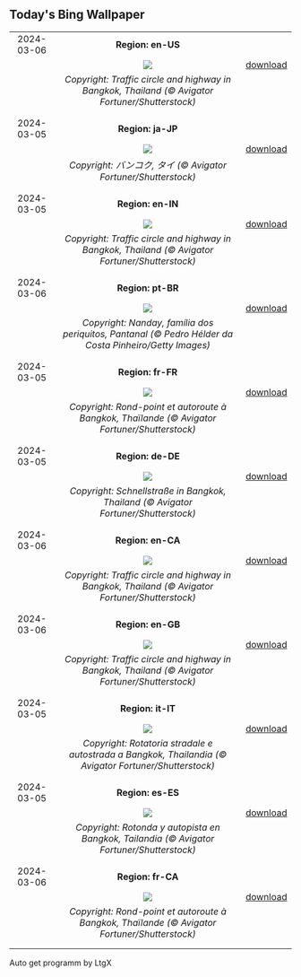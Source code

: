 ## Today's Bing Wallpaper
|      |      |      |
| :----: | :----: | :----: |
|2024-03-06|**Region: en-US**||
||![](https://www.bing.com/th?id=OHR.BangkokCircle_EN-US4243452532_UHD.jpg&pid=hp&w=1152&h=648&rs=1&c=4)| [download](https://www.bing.com/th?id=OHR.BangkokCircle_EN-US4243452532_UHD.jpg)|
||*Copyright: Traffic circle and highway in Bangkok, Thailand (© Avigator Fortuner/Shutterstock)*
||
|||
|2024-03-05|**Region: ja-JP**||
||![](https://www.bing.com/th?id=OHR.BangkokCircle_JA-JP1249849159_UHD.jpg&pid=hp&w=1152&h=648&rs=1&c=4)| [download](https://www.bing.com/th?id=OHR.BangkokCircle_JA-JP1249849159_UHD.jpg)|
||*Copyright: バンコク, タイ (© Avigator Fortuner/Shutterstock)*
||
|||
|2024-03-05|**Region: en-IN**||
||![](https://www.bing.com/th?id=OHR.BangkokCircle_EN-IN0487845274_UHD.jpg&pid=hp&w=1152&h=648&rs=1&c=4)| [download](https://www.bing.com/th?id=OHR.BangkokCircle_EN-IN0487845274_UHD.jpg)|
||*Copyright: Traffic circle and highway in Bangkok, Thailand (© Avigator Fortuner/Shutterstock)*
||
|||
|2024-03-06|**Region: pt-BR**||
||![](https://www.bing.com/th?id=OHR.NandayParakeet_PT-BR2771660938_UHD.jpg&pid=hp&w=1152&h=648&rs=1&c=4)| [download](https://www.bing.com/th?id=OHR.NandayParakeet_PT-BR2771660938_UHD.jpg)|
||*Copyright: Nanday, família dos periquitos, Pantanal (© Pedro Hélder da Costa Pinheiro/Getty Images)*
||
|||
|2024-03-05|**Region: fr-FR**||
||![](https://www.bing.com/th?id=OHR.BangkokCircle_FR-FR6646035887_UHD.jpg&pid=hp&w=1152&h=648&rs=1&c=4)| [download](https://www.bing.com/th?id=OHR.BangkokCircle_FR-FR6646035887_UHD.jpg)|
||*Copyright: Rond-point et autoroute à Bangkok, Thaïlande (© Avigator Fortuner/Shutterstock)*
||
|||
|2024-03-05|**Region: de-DE**||
||![](https://www.bing.com/th?id=OHR.BangkokCircle_DE-DE6353935365_UHD.jpg&pid=hp&w=1152&h=648&rs=1&c=4)| [download](https://www.bing.com/th?id=OHR.BangkokCircle_DE-DE6353935365_UHD.jpg)|
||*Copyright: Schnellstraße in Bangkok, Thailand (© Avigator Fortuner/Shutterstock)*
||
|||
|2024-03-06|**Region: en-CA**||
||![](https://www.bing.com/th?id=OHR.BangkokCircle_EN-CA9121846654_UHD.jpg&pid=hp&w=1152&h=648&rs=1&c=4)| [download](https://www.bing.com/th?id=OHR.BangkokCircle_EN-CA9121846654_UHD.jpg)|
||*Copyright: Traffic circle and highway in Bangkok, Thailand (© Avigator Fortuner/Shutterstock)*
||
|||
|2024-03-06|**Region: en-GB**||
||![](https://www.bing.com/th?id=OHR.BangkokCircle_EN-GB8143129520_UHD.jpg&pid=hp&w=1152&h=648&rs=1&c=4)| [download](https://www.bing.com/th?id=OHR.BangkokCircle_EN-GB8143129520_UHD.jpg)|
||*Copyright: Traffic circle and highway in Bangkok, Thailand (© Avigator Fortuner/Shutterstock)*
||
|||
|2024-03-05|**Region: it-IT**||
||![](https://www.bing.com/th?id=OHR.BangkokCircle_IT-IT8552577608_UHD.jpg&pid=hp&w=1152&h=648&rs=1&c=4)| [download](https://www.bing.com/th?id=OHR.BangkokCircle_IT-IT8552577608_UHD.jpg)|
||*Copyright: Rotatoria stradale e autostrada a Bangkok, Thailandia (© Avigator Fortuner/Shutterstock)*
||
|||
|2024-03-05|**Region: es-ES**||
||![](https://www.bing.com/th?id=OHR.BangkokCircle_ES-ES6741125775_UHD.jpg&pid=hp&w=1152&h=648&rs=1&c=4)| [download](https://www.bing.com/th?id=OHR.BangkokCircle_ES-ES6741125775_UHD.jpg)|
||*Copyright: Rotonda y autopista en Bangkok, Tailandia (© Avigator Fortuner/Shutterstock)*
||
|||
|2024-03-06|**Region: fr-CA**||
||![](https://www.bing.com/th?id=OHR.BangkokCircle_FR-CA5359064809_UHD.jpg&pid=hp&w=1152&h=648&rs=1&c=4)| [download](https://www.bing.com/th?id=OHR.BangkokCircle_FR-CA5359064809_UHD.jpg)|
||*Copyright: Rond-point et autoroute à Bangkok, Thaïlande (© Avigator Fortuner/Shutterstock)*
||
|||

Auto get programm by LtgX
